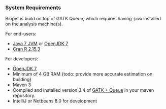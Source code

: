### System Requirements

Biopet is build on top of GATK Queue, which requires having `java` installed on the analysis machine(s).

For end-users:

 * [Java 7 JVM](http://www.oracle.com/technetwork/java/javase/downloads/index.html) or [OpenJDK 7](http://openjdk.java.net/install/)
 * [Cran R 2.15.3](http://cran.r-project.org/)

For developers:

 * [OpenJDK 7](http://openjdk.java.net/install/) 
 * Minimum of 4 GB RAM {todo: provide more accurate estimation on building}
 * Maven 3
 * Compiled and installed version 3.4 of [GATK + Queue](https://github.com/broadgsa/gatk-protected/) in your maven repository.
 * IntelliJ or Netbeans 8.0 for development

